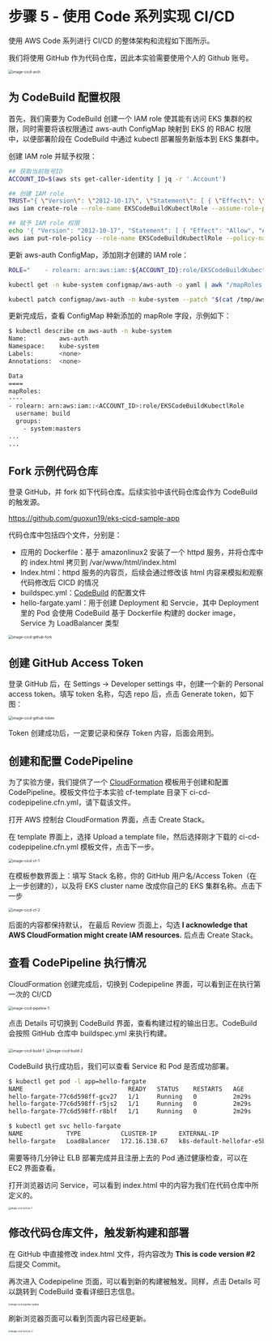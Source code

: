# 步骤 5 - 使用 Code 系列实现 CI/CD



使用 AWS Code 系列进行 CI/CD 的整体架构和流程如下图所示。

我们将使用 GitHub 作为代码仓库，因此本实验需要使用个人的 Github 账号。

<img src="image/eks/image-cicd-arch.jpg" alt="image-cicd-arch" style="zoom:50%;" />



## 为 CodeBuild 配置权限

首先，我们需要为 CodeBuild 创建一个 IAM role 使其能有访问 EKS 集群的权限，同时需要将该权限通过 aws-auth ConfigMap 映射到 EKS 的 RBAC 权限中，以便部署阶段在 CodeBuild 中通过 kubectl 部署服务新版本到 EKS 集群中。

创建 IAM role 并赋予权限：

```bash
## 获取当前账号ID
ACCOUNT_ID=$(aws sts get-caller-identity | jq -r '.Account')

## 创建 IAM role
TRUST="{ \"Version\": \"2012-10-17\", \"Statement\": [ { \"Effect\": \"Allow\", \"Principal\": { \"AWS\": \"arn:aws:iam::${ACCOUNT_ID}:root\" }, \"Action\": \"sts:AssumeRole\" } ] }"
aws iam create-role --role-name EKSCodeBuildKubectlRole --assume-role-policy-document "$TRUST" --output text --query 'Role.Arn'

## 赋予 IAM role 权限
echo '{ "Version": "2012-10-17", "Statement": [ { "Effect": "Allow", "Action": "eks:Describe*", "Resource": "*" } ] }' > /tmp/iam-role-policy
aws iam put-role-policy --role-name EKSCodeBuildKubectlRole --policy-name eks-describe --policy-document file:///tmp/iam-role-policy
```



更新 aws-auth ConfigMap，添加刚才创建的 IAM role：

```bash
ROLE="    - rolearn: arn:aws:iam::${ACCOUNT_ID}:role/EKSCodeBuildKubectlRole\n      username: build\n      groups:\n        - system:masters"

kubectl get -n kube-system configmap/aws-auth -o yaml | awk "/mapRoles: \|/{print;print \"$ROLE\";next}1" > /tmp/aws-auth-patch.yml

kubectl patch configmap/aws-auth -n kube-system --patch "$(cat /tmp/aws-auth-patch.yml)"
```



更新完成后，查看 ConfigMap 种新添加的 mapRole 字段，示例如下：

```bash
$ kubectl describe cm aws-auth -n kube-system
Name:         aws-auth
Namespace:    kube-system
Labels:       <none>
Annotations:  <none>

Data
====
mapRoles:
----
- rolearn: arn:aws:iam::<ACCOUNT_ID>:role/EKSCodeBuildKubectlRole
  username: build
  groups:
    - system:masters
...
...
```



## Fork 示例代码仓库

登录 GitHub，并 fork 如下代码仓库。后续实验中该代码仓库会作为 CodeBuild 的触发源。

https://github.com/guoxun19/eks-cicd-sample-app

代码仓库中包括四个文件，分别是：

- 应用的 Dockerfile：基于 amazonlinux2 安装了一个 httpd 服务，并将仓库中的 index.html 拷贝到 /var/www/html/index.html
- Index.html：httpd 服务的内容页，后续会通过修改该 html 内容来模拟和观察代码修改后 CICD 的情况
- buildspec.yml：[CodeBuild](https://docs.aws.amazon.com/codebuild/latest/userguide/welcome.html) 的配置文件
- hello-fargate.yaml：用于创建 Deployment 和 Servcie，其中 Deployment 里的 Pod 会使用 CodeBuild 基于 Dockerfile 构建的 docker image，Service 为 LoadBalancer 类型

<img src="image/eks/image-cicd-github-fork.jpg" alt="image-cicd-github-fork" style="zoom:50%;" />



## 创建 GitHub Access Token

登录 GitHub 后，在 Settings -> Developer settings 中，创建一个新的 Personal access token。填写 token 名称，勾选 repo 后，点击 Generate token，如下图：

<img src="image/eks/image-cicd-github-token.jpg" alt="image-cicd-github-token" style="zoom:50%;" />



Token 创建成功后，一定要记录和保存 Token 内容，后面会用到。



## 创建和配置 CodePipeline

为了实验方便，我们提供了一个 [CloudFormation]() 模板用于创建和配置 CodePipeline。模板文件位于本实验 cf-template 目录下 ci-cd-codepipeline.cfn.yml，请下载该文件。

打开 AWS 控制台 CloudFormation 界面，点击 Create Stack。

在 template 界面上，选择 Upload a template file，然后选择刚才下载的 ci-cd-codepipeline.cfn.yml 模板文件，点击下一步。

<img src="image/eks/image-cicd-cf-1.jpg" alt="image-cicd-cf-1" style="zoom:50%;" />



在模板参数界面上：填写 Stack 名称，你的 GitHub 用户名/Access Token（在上一步创建的），以及将 EKS cluster name 改成你自己的 EKS 集群名称。点击下一步

<img src="image/eks/image-cicd-cf-2.jpg" alt="image-cicd-cf-2" style="zoom:50%;" />



后面的内容都保持默认， 在最后 Review 页面上，勾选 **I acknowledge that AWS CloudFormation might create IAM resources.** 后点击 Create Stack。



## 查看 CodePipeline 执行情况

CloudFormation 创建完成后，切换到 Codepipeline 界面，可以看到正在执行第一次的 CI/CD

<img src="image/eks/image-cicd-pipeline-1.jpg" alt="image-cicd-pipeline-1" style="zoom:50%;" />



点击 Details 可切换到 CodeBuild 界面，查看构建过程的输出日志。CodeBuild 会按照 GitHub 仓库中 buildspec.yml 来执行构建。

<img src="image/eks/image-cicd-build-1.jpg" alt="image-cicd-build-1" style="zoom:50%;" />

<img src="image/eks/image-cicd-build-2.jpg" alt="image-cicd-build-2" style="zoom:50%;" />

CodeBuild 执行成功后，我们可以查看 Service 和 Pod 是否成功部署。

```bash
$ kubectl get pod -l app=hello-fargate
NAME                             READY   STATUS    RESTARTS   AGE
hello-fargate-77c6d598ff-gcv27   1/1     Running   0          2m29s
hello-fargate-77c6d598ff-r5js2   1/1     Running   0          2m29s
hello-fargate-77c6d598ff-r8blf   1/1     Running   0          2m29s

$ kubectl get svc hello-fargate
NAME            TYPE           CLUSTER-IP      EXTERNAL-IP                                                                    PORT(S)        AGE
hello-fargate   LoadBalancer   172.16.138.67   k8s-default-hellofar-e5b2caf5a2-2f4b4eb73ab7de42.elb.us-east-1.amazonaws.com   80:30903/TCP   3m33s
```



需要等待几分钟让 ELB 部署完成并且注册上去的 Pod 通过健康检查，可以在 EC2 界面查看。

 打开浏览器访问 Service，可以看到 index.html 中的内容为我们在代码仓库中所定义的。

<img src="image/eks/image-cicd-service-1.jpg" alt="image-cicd-service-1" style="zoom:30%;" />



## 修改代码仓库文件，触发新构建和部署

在 GitHub 中直接修改 index.html 文件，将内容改为 **This is code version #2** 后提交 Commit。

再次进入 Codepipeline 页面，可以看到新的构建被触发。同样，点击 Details 可以跳转到 CodeBuild 查看详细日志信息。

<img src="image/eks/image-cicd-pipeline-update.jpg" alt="image-cicd-pipeline-update" style="zoom:30%;" />



刷新浏览器页面可以看到页面内容已经更新。

<img src="image/eks/image-cicd-service-2.jpg" alt="image-cicd-service-2" style="zoom:30%;" />








